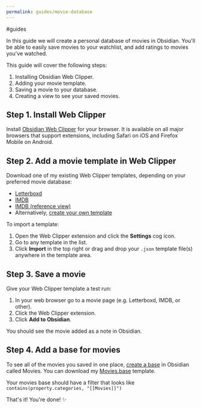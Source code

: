```yaml
---
permalink: guides/movie-database
---
```

#guides

In this guide we will create a personal database of movies in Obsidian. You'll be able to easily save movies to your watchlist, and add ratings to movies you've watched.

This guide will cover the following steps:

1. Installing Obsidian Web Clipper.
2. Adding your movie template.
3. Saving a movie to your database.
4. Creating a view to see your saved movies.

## Step 1. Install Web Clipper

Install [Obsidian Web Clipper](https://obsidian.md/clipper) for your browser. It is available on all major browsers that support extensions, including Safari on iOS and Firefox Mobile on Android.

## Step 2. Add a movie template in Web Clipper

Download one of my existing Web Clipper templates, depending on your preferred movie database:

- [Letterboxd](https://github.com/kepano/clipper-templates/blob/main/templates/letterboxd-clipper.json)
- [IMDB](https://github.com/kepano/clipper-templates/blob/main/templates/imdb-clipper.json)
- [IMDB (reference view)](https://github.com/kepano/clipper-templates/blob/main/templates/imdb-reference-clipper.json)
- Alternatively, [create your own template](https://help.obsidian.md/web-clipper/templates)

To import a template:

1. Open the Web Clipper extension and click the **Settings** cog icon.
2. Go to any template in the list.
3. Click **Import** in the top right or drag and drop your `.json` template file(s) anywhere in the template area.

## Step 3. Save a movie

Give your Web Clipper template a test run:

1. In your web browser go to a movie page (e.g. Letterboxd, IMDB, or other).
2. Click the Web Clipper extension.
3. Click **Add to Obsidian**.

You should see the movie added as a note in Obsidian.

## Step 4. Add a base for movies

To see all of the movies you saved in one place, [create a base](https://help.obsidian.md/bases/create-base) in Obsidian called Movies. You can download my [Movies.base](https://github.com/kepano/kepano-obsidian/blob/main/Templates/Bases/Movies.base) template.

Your movies base should have a filter that looks like `contains(property.categories, "[[Movies]]")`

That's it! You're done! ✨